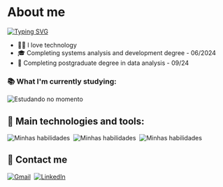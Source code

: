 # About me

[![Typing SVG](https://readme-typing-svg.herokuapp.com/?color=00bfbf&size=35&vCenter=true&width=1000&lines=Hello+World!;My+name+is+Rafael+César.;I+from+Brazil,+Ceará.;Welcome!+😁)](https://git.io/typing-svg)

- 👨‍💻 I love technology
- 🎓 Completing systems analysis and development degree - 06/2024
- 📜  Completing postgraduate degree in data analysis - 09/24

### 📚 What I'm currently studying:
![Estudando no momento](https://skillicons.dev/icons?i=nodejs,express,sequelize,postgres,mongodb&theme=dark)

## 🔧 Main technologies and tools:
![Minhas habilidades](https://skillicons.dev/icons?i=html,css,javascript,typescript,sass&theme=dark)&nbsp;
![Minhas habilidades](https://skillicons.dev/icons?i=react,emotion,redux,next,bash&theme=dark)&nbsp;
![Minhas habilidades](https://skillicons.dev/icons?i=vscode,vite,vim,git&theme=dark)

## 📲 Contact me
[![Gmail](https://img.shields.io/badge/Gmail-D14836?style=for-the-badge&logo=gmail&logoColor=white)](mailto:rafaelcesar988@gmail.com?subject=Contacting_via_GitHub)&nbsp;
[![LinkedIn](https://img.shields.io/badge/LinkedIn-0077B5?style=for-the-badge&logo=linkedin&logoColor=white)](https://www.linkedin.com/in/rafaelcesar0/)&nbsp;

